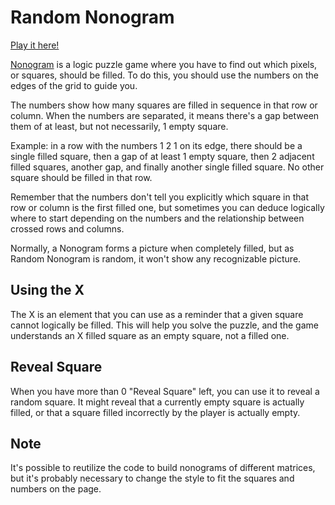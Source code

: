 # Random Nonogram

[Play it here!](https://codepen.io/Cau-Shimoda/full/KwKMVJE)

[Nonogram](https://en.wikipedia.org/wiki/Nonogram) is a logic puzzle game where you have to find out which pixels, or squares, should be filled. To do this, you should use the numbers on the edges of the grid to guide you.

The numbers show how many squares are filled in sequence in that row or column. When the numbers are separated, it means there's a gap between them of at least, but not necessarily, 1 empty square. 

Example: in a row with the numbers 1 2 1 on its edge, there should be a single filled square, then a gap of at least 1 empty square, then 2 adjacent filled squares, another gap, and finally another single filled square. 
No other square should be filled in that row. 

Remember that the numbers don't tell you explicitly which square in that row or column is the first filled one, but sometimes you can deduce logically where to start depending on the numbers and the relationship between crossed rows and columns. 

Normally, a Nonogram forms a picture when completely filled, but as Random Nonogram is random, it won't show any recognizable picture.

## Using the X

The X is an element that you can use as a reminder that a given square cannot logically be filled. This will help you solve the puzzle, and the game understands an X filled square as an empty square, not a filled one.

## Reveal Square

When you have more than 0 "Reveal Square" left, you can use it to reveal a random square. It might reveal that a currently empty square is actually filled, or that a square filled incorrectly by the player is actually empty. 

## Note

It's possible to reutilize the code to build nonograms of different matrices, but it's probably necessary to change the style to fit the squares and numbers on the page.
